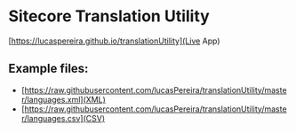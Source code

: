 # Sitecore Translation Utility

[https://lucaspereira.github.io/translationUtility](Live App)

## Example files: 
- [https://raw.githubusercontent.com/lucasPereira/translationUtility/master/languages.xml](XML)
- [https://raw.githubusercontent.com/lucasPereira/translationUtility/master/languages.csv](CSV)
